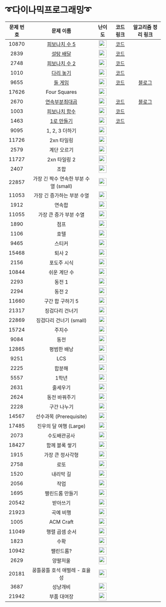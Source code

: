 # ➰다이나믹프로그래밍➰

문제 번호 | 문제 이름 | 난이도 | 코드 링크 | 알고리즘 정리 링크
:---:|:---:|:---:|:---:|:---:|
10870 | [피보나치 수 5](https://www.acmicpc.net/problem/10870) | <img height="25px" width="25px" src="https://static.solved.ac/tier_small/4.svg"/> | [코드](https://github.com/ap3334/baekjoon/blob/main/%EB%8B%A4%EC%9D%B4%EB%82%98%EB%AF%B9%ED%94%84%EB%A1%9C%EA%B7%B8%EB%9E%98%EB%B0%8D/10870.cpp)
2839 | [설탕 배달](https://www.acmicpc.net/problem/2839) | <img height="25px" width="25px" src="https://static.solved.ac/tier_small/5.svg"/> | [코드](https://github.com/ap3334/baekjoon/blob/main/%EB%8B%A4%EC%9D%B4%EB%82%98%EB%AF%B9%ED%94%84%EB%A1%9C%EA%B7%B8%EB%9E%98%EB%B0%8D/2839.cpp)
2748 | [피보나치 수 2](https://www.acmicpc.net/problem/2748) | <img height="25px" width="25px" src="https://static.solved.ac/tier_small/5.svg"/> | [코드](https://github.com/ap3334/baekjoon/blob/main/%EB%8B%A4%EC%9D%B4%EB%82%98%EB%AF%B9%ED%94%84%EB%A1%9C%EA%B7%B8%EB%9E%98%EB%B0%8D/2748.cpp)
1010 | [다리 놓기](https://www.acmicpc.net/problem/1010) | <img height="25px" width="25px" src="https://static.solved.ac/tier_small/6.svg"/> | [코드](https://github.com/ap3334/baekjoon/blob/main/%EB%8B%A4%EC%9D%B4%EB%82%98%EB%AF%B9%ED%94%84%EB%A1%9C%EA%B7%B8%EB%9E%98%EB%B0%8D/1010.cpp)
9655 | [돌 게임](https://www.acmicpc.net/problem/9655) | <img height="25px" width="25px" src="https://static.solved.ac/tier_small/6.svg"/> | [코드](https://github.com/ap3334/baekjoon/blob/main/%EB%8B%A4%EC%9D%B4%EB%82%98%EB%AF%B9%ED%94%84%EB%A1%9C%EA%B7%B8%EB%9E%98%EB%B0%8D/9655.cpp) | [블로그](https://velog.io/@ap3334/%EB%B0%B1%EC%A4%80-C-9655.-%EB%8F%8C-%EA%B2%8C%EC%9E%84)
17626 | Four Squares | <img height="25px" width="25px" src="https://static.solved.ac/tier_small/7.svg"/> |
2670 | [연속부분최대곱](https://www.acmicpc.net/problem/2670) |<img height="25px" width="25px" src="https://static.solved.ac/tier_small/7.svg"/> | [코드](https://github.com/ap3334/baekjoon/blob/main/%EB%8B%A4%EC%9D%B4%EB%82%98%EB%AF%B9%ED%94%84%EB%A1%9C%EA%B7%B8%EB%9E%98%EB%B0%8D/2670.cpp) | [블로그](https://velog.io/@ap3334/%EB%B0%B1%EC%A4%80-C-2670.-%EC%97%B0%EC%86%8D%EB%B6%80%EB%B6%84%EC%B5%9C%EB%8C%80%EA%B3%B1) |
1003 | [피보나치 함수](https://www.acmicpc.net/problem/1003) | <img height="25px" width="25px" src="https://static.solved.ac/tier_small/8.svg"/> | [코드](https://github.com/ap3334/baekjoon/blob/main/%EB%8B%A4%EC%9D%B4%EB%82%98%EB%AF%B9%ED%94%84%EB%A1%9C%EA%B7%B8%EB%9E%98%EB%B0%8D/1003.cpp) | |
1463 | [1로 만들기](https://www.acmicpc.net/problem/1463) | <img height="25px" width="25px" src="https://static.solved.ac/tier_small/8.svg"/>|[코드](https://github.com/ap3334/baekjoon/blob/main/%EB%8B%A4%EC%9D%B4%EB%82%98%EB%AF%B9%ED%94%84%EB%A1%9C%EA%B7%B8%EB%9E%98%EB%B0%8D/1463.cpp)
9095 | 1, 2, 3 더하기 | <img height="25px" width="25px" src="https://static.solved.ac/tier_small/8.svg"/> |
11726 | 2xn 타일링 | <img height="25px" width="25px" src="https://static.solved.ac/tier_small/8.svg"/>|
2579 | 계단 오르기 | <img height="25px" width="25px" src="https://static.solved.ac/tier_small/8.svg"/>|
11727 | 2xn 타일링 2 |<img height="25px" width="25px" src="https://static.solved.ac/tier_small/8.svg"/> |
2407 | 조합 | <img height="25px" width="25px" src="https://static.solved.ac/tier_small/8.svg"/> |
22857 | 가장 긴 짝수 연속한 부분 수열 (small) | <img height="25px" width="25px" src="https://static.solved.ac/tier_small/8.svg"/> |
11053 | 가장 긴 증가하는 부분 수열 | <img height="25px" width="25px" src="https://static.solved.ac/tier_small/9.svg"/> |
1912 | 연속합 |<img height="25px" width="25px" src="https://static.solved.ac/tier_small/9.svg"/> |
11055 | 가장 큰 증가 부분 수열 | <img height="25px" width="25px" src="https://static.solved.ac/tier_small/9.svg"/> |
1890 | 점프 | <img height="25px" width="25px" src="https://static.solved.ac/tier_small/9.svg"/> |
1106 | 호텔 |<img height="25px" width="25px" src="https://static.solved.ac/tier_small/9.svg"/> |
9465 | 스티커 | <img height="25px" width="25px" src="https://static.solved.ac/tier_small/10.svg"/> |
15468 | 퇴사 2 | <img height="25px" width="25px" src="https://static.solved.ac/tier_small/10.svg"/> |
2156 | 포도주 시식 | <img height="25px" width="25px" src="https://static.solved.ac/tier_small/10.svg"/> |
10844 | 쉬운 계단 수 | <img height="25px" width="25px" src="https://static.solved.ac/tier_small/10.svg"/> |
2293 | 동전 1 | <img height="25px" width="25px" src="https://static.solved.ac/tier_small/10.svg"/> |
2294 | 동전 2 | <img height="25px" width="25px" src="https://static.solved.ac/tier_small/10.svg"/> |
11660 | 구간 합 구하기 5 | <img height="25px" width="25px" src="https://static.solved.ac/tier_small/10.svg"/> |
21317 | 징검다리 건너기 | <img height="25px" width="25px" src="https://static.solved.ac/tier_small/10.svg"/> |
22869 | 징검다리 건너기 (small) |<img height="25px" width="25px" src="https://static.solved.ac/tier_small/10.svg"/> |
15724 | 주지수 | <img height="25px" width="25px" src="https://static.solved.ac/tier_small/10.svg"/> |
9084 | 동전 | <img height="25px" width="25px" src="https://static.solved.ac/tier_small/11.svg"/> | 
12865 | 평범한 배낭 | <img height="25px" width="25px" src="https://static.solved.ac/tier_small/11.svg"/> | 
9251 | LCS | <img height="25px" width="25px" src="https://static.solved.ac/tier_small/11.svg"/> | 
2225 | 합분해 | <img height="25px" width="25px" src="https://static.solved.ac/tier_small/11.svg"/> | 
5557 | 1학년 | <img height="25px" width="25px" src="https://static.solved.ac/tier_small/11.svg"/> | 
2631 | 줄세우기 | <img height="25px" width="25px" src="https://static.solved.ac/tier_small/11.svg"/> | 
2624 | 동전 바꿔주기 | <img height="25px" width="25px" src="https://static.solved.ac/tier_small/11.svg"/> | 
2228 | 구간 나누기 | <img height="25px" width="25px" src="https://static.solved.ac/tier_small/11.svg"/> | 
14567 | 선수과목 (Prerequisite) | <img height="25px" width="25px" src="https://static.solved.ac/tier_small/11.svg"/> | 
17485 | 진우의 달 여행 (Large) | <img height="25px" width="25px" src="https://static.solved.ac/tier_small/11.svg"/> | 
2073 | 수도배관공사 | <img height="25px" width="25px" src="https://static.solved.ac/tier_small/11.svg"/> | 
18427 | 함께 블록 쌓기 | <img height="25px" width="25px" src="https://static.solved.ac/tier_small/12.svg"/> | 
1915 | 가장 큰 정사각형 | <img height="25px" width="25px" src="https://static.solved.ac/tier_small/12.svg"/> |
2758 | 로또 | <img height="25px" width="25px" src="https://static.solved.ac/tier_small/12.svg"/> |
1520 | 내리막 길 | <img height="25px" width="25px" src="https://static.solved.ac/tier_small/12.svg"/> |
2056 | 작업 | <img height="25px" width="25px" src="https://static.solved.ac/tier_small/12.svg"/> |
1695 | 팰린드롬 만들기 | <img height="25px" width="25px" src="https://static.solved.ac/tier_small/12.svg"/> |
20542 | 받아쓰기 | <img height="25px" width="25px" src="https://static.solved.ac/tier_small/12.svg"/> |
21923 | 곡예 비행 | <img height="25px" width="25px" src="https://static.solved.ac/tier_small/12.svg"/> |
1005 | ACM Craft | <img height="25px" width="25px" src="https://static.solved.ac/tier_small/13.svg"/> |
11049 | 행렬 곱셈 순서| <img height="25px" width="25px" src="https://static.solved.ac/tier_small/13.svg"/> |
1823 | 수확| <img height="25px" width="25px" src="https://static.solved.ac/tier_small/13.svg"/> |
10942 | 팰린드롬?| <img height="25px" width="25px" src="https://static.solved.ac/tier_small/13.svg"/> |
2629 | 양팔저울| <img height="25px" width="25px" src="https://static.solved.ac/tier_small/14.svg"/> |
20181 | 꿈틀꿈틀 호석 애벌레 - 효율성| <img height="25px" width="25px" src="https://static.solved.ac/tier_small/14.svg"/> |
3687 | 성냥개비| <img height="25px" width="25px" src="https://static.solved.ac/tier_small/14.svg"/> |
21942 | 부품 대여장| <img height="25px" width="25px" src="https://static.solved.ac/tier_small/14.svg"/> |

